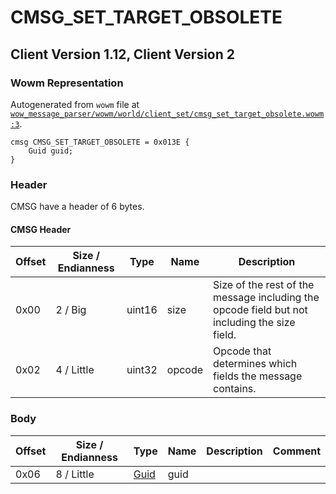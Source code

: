 # CMSG_SET_TARGET_OBSOLETE

## Client Version 1.12, Client Version 2

### Wowm Representation

Autogenerated from `wowm` file at [`wow_message_parser/wowm/world/client_set/cmsg_set_target_obsolete.wowm:3`](https://github.com/gtker/wow_messages/tree/main/wow_message_parser/wowm/world/client_set/cmsg_set_target_obsolete.wowm#L3).
```rust,ignore
cmsg CMSG_SET_TARGET_OBSOLETE = 0x013E {
    Guid guid;
}
```
### Header

CMSG have a header of 6 bytes.

#### CMSG Header

| Offset | Size / Endianness | Type   | Name   | Description |
| ------ | ----------------- | ------ | ------ | ----------- |
| 0x00   | 2 / Big           | uint16 | size   | Size of the rest of the message including the opcode field but not including the size field.|
| 0x02   | 4 / Little        | uint32 | opcode | Opcode that determines which fields the message contains.|

### Body

| Offset | Size / Endianness | Type | Name | Description | Comment |
| ------ | ----------------- | ---- | ---- | ----------- | ------- |
| 0x06 | 8 / Little | [Guid](../spec/packed-guid.md) | guid |  |  |


